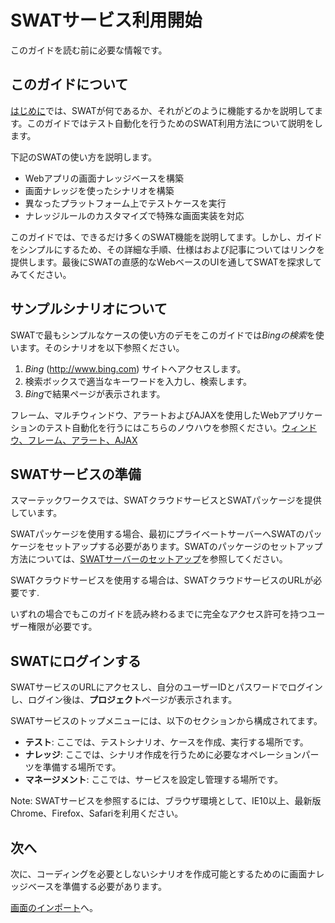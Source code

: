 SWATサービス利用開始
===

このガイドを読む前に必要な情報です。

このガイドについて
---

[はじめに](index.md)では、SWATが何であるか、それがどのように機能するかを説明してます。このガイドではテスト自動化を行うためのSWAT利用方法について説明をします。

下記のSWATの使い方を説明します。

* Webアプリの画面ナレッジベースを構築
* 画面ナレッジを使ったシナリオを構築
* 異なったプラットフォーム上でテストケースを実行
* ナレッジルールのカスタマイズで特殊な画面実装を対応

このガイドでは、できるだけ多くのSWAT機能を説明してます。しかし、ガイドをシンプルにするため、その詳細な手順、仕様はおよび記事についてはリンクを提供します。最後にSWATの直感的なWebベースのUIを通してSWATを探求してみてください。

サンプルシナリオについて
---

SWATで最もシンプルなケースの使い方のデモをこのガイドでは*Bingの検索*を使います。そのシナリオを以下参照ください。

1. *Bing* (http://www.bing.com) サイトへアクセスします。
2. 検索ボックスで適当なキーワードを入力し、検索します。
3. *Bing*で結果ページが表示されます。

フレーム、マルチウィンドウ、アラートおよびAJAXを使用したWebアプリケーションのテスト自動化を行うにはこちらのノウハウを参照ください。[ウィンドウ、フレーム、アラート、AJAX](article_scenes.md)

SWATサービスの準備
---

スマーテックワークスでは、SWATクラウドサービスとSWATパッケージを提供しています。

SWATパッケージを使用する場合、最初にプライベートサーバーへSWATのパッケージをセットアップする必要があります。SWATのパッケージのセットアップ方法については、[SWATサーバーのセットアップ](setup_swat.md)を参照してください。

SWATクラウドサービスを使用する場合は、SWATクラウドサービスのURLが必要です.

いずれの場合でもこのガイドを読み終わるまでに完全なアクセス許可を持つユーザー権限が必要です。

SWATにログインする
---

SWATサービスのURLにアクセスし、自分のユーザーIDとパスワードでログインし、ログイン後は、**プロジェクト**ページが表示されます。

SWATサービスのトップメニューには、以下のセクションから構成されてます。

* **テスト**: ここでは、テストシナリオ、ケースを作成、実行する場所です。
* **ナレッジ**: ここでは、シナリオ作成を行うために必要なオペレーションパーツを準備する場所です。
* **マネージメント**: ここでは、サービスを設定し管理する場所です。

Note: SWATサービスを参照するには、ブラウザ環境として、IE10以上、最新版Chrome、Firefox、Safariを利用ください。

次へ
----

次に、コーディングを必要としないシナリオを作成可能とするためのに画面ナレッジベースを準備する必要があります。

[画面のインポート](guide_knowledge.md)へ。